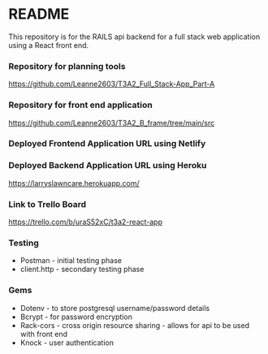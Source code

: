 # README

This repository is for the RAILS api backend for a full stack web application using a React front end. 


### Repository for planning tools
https://github.com/Leanne2603/T3A2_Full_Stack-App_Part-A

### Repository for front end application 
https://github.com/Leanne2603/T3A2_B_frame/tree/main/src

### Deployed Frontend Application URL using Netlify


### Deployed Backend Application URL using Heroku
https://larryslawncare.herokuapp.com/

### Link to Trello Board
https://trello.com/b/uraS52xC/t3a2-react-app

### Testing
* Postman - initial testing phase
* client.http - secondary testing phase

### Gems
* Dotenv - to store postgresql username/password details
* Bcrypt - for password encryption
* Rack-cors - cross origin resource sharing - allows for api to be used with front end
* Knock - user authentication


